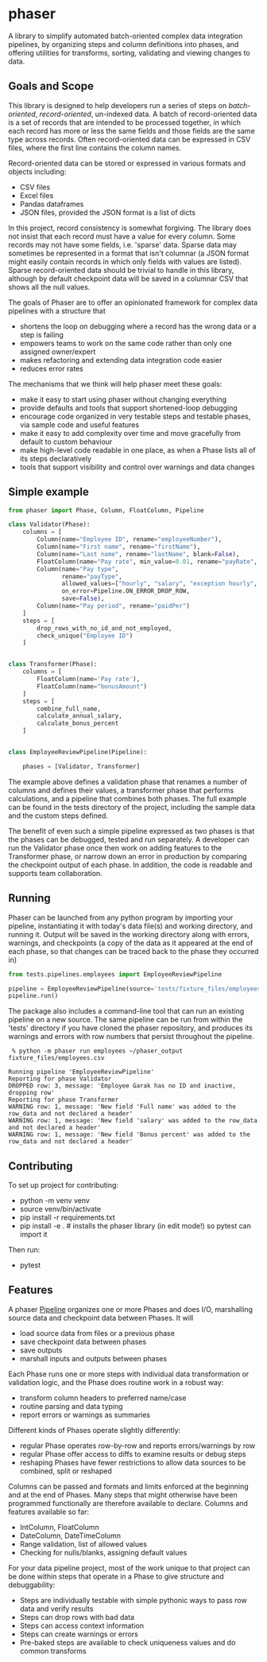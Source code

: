# phaser

A library to simplify automated batch-oriented complex data integration pipelines, by 
organizing steps and column definitions into phases, and offering utilities for 
transforms, sorting, validating and viewing changes to data. 

## Goals and Scope

This library is designed to help developers run a series of steps on _batch-oriented_,
_record-oriented_, un-indexed data.  A batch of record-oriented data is a set of records
that are intended to be processed together, in which each record has more or less the same
fields and those fields are the same type across records.  Often record-oriented data can
be expressed in CSV files, where the first line contains the column names.

Record-oriented data can be stored or expressed in various formats and objects including:

* CSV files
* Excel files
* Pandas dataframes
* JSON files, provided the JSON format is a list of dicts

In this project, record consistency is somewhat forgiving.  The library does not insist that
each record must have a value for every column.  Some records may not have some fields, i.e. 'sparse' data.
Sparse data may sometimes be represented in a format that isn't columnar
(a JSON format might easily contain records in which only fields with values are listed).  Sparse
record-oriented data should be trivial to handle in this library, although by default checkpoint
data will be saved in a columnar CSV that shows all the null values.

The goals of Phaser are to offer an opinionated framework for complex data pipelines with a structure that

* shortens the loop on debugging where a record has the wrong data or a step is failing
* empowers teams to work on the same code rather than only one assigned owner/expert
* makes refactoring and extending data integration code easier
* reduces error rates

The mechanisms that we think will help phaser meet these goals:

* make it easy to start using phaser without changing everything
* provide defaults and tools that support shortened-loop debugging
* encourage code organized in very testable steps and testable phases, via sample code and useful features
* make it easy to add complexity over time and move gracefully from default to custom behaviour
* make high-level code readable in one place, as when a Phase lists all of its steps declaratively
* tools that support visibility and control over warnings and data changes

## Simple example

```python
from phaser import Phase, Column, FloatColumn, Pipeline

class Validator(Phase):
    columns = [
        Column(name="Employee ID", rename="employeeNumber"),
        Column(name="First name", rename="firstName"),
        Column(name="Last name", rename="lastName", blank=False),
        FloatColumn(name="Pay rate", min_value=0.01, rename="payRate", required=True),
        Column(name="Pay type",
               rename="payType",
               allowed_values=["hourly", "salary", "exception hourly", "monthly", "weekly", "daily"],
               on_error=Pipeline.ON_ERROR_DROP_ROW,
               save=False),
        Column(name="Pay period", rename="paidPer")
    ]
    steps = [
        drop_rows_with_no_id_and_not_employed,
        check_unique("Employee ID")
    ]


class Transformer(Phase):
    columns = [
        FloatColumn(name='Pay rate'),
        FloatColumn(name="bonusAmount")
    ]
    steps = [
        combine_full_name,
        calculate_annual_salary,
        calculate_bonus_percent
    ]


class EmployeeReviewPipeline(Pipeline):

    phases = [Validator, Transformer]

```

The example above defines a validation phase that renames a number of columns and defines their values, a 
transformer phase that performs calculations, and a pipeline that combines both phases.  The full example 
can be found in the tests directory of the project, including the sample data and the custom steps defined.

The benefit of even such a simple pipeline expressed as two phases is that the phases can be debugged, tested and
run separately. A developer can run the Validator phase once then work on adding features to the Transformer phase,
or narrow down an error in production by comparing the checkpoint output of each phase.  In addition, the code
is readable and supports team collaboration.

## Running

Phaser can be launched from any python program by importing your pipeline, instantiating it with today's data
file(s) and working directory, and running it.  Output will be saved in the working directory along with
errors, warnings, and checkpoints (a copy of the data as it appeared at the end of each phase, so that
changes can be traced back to the phase they occurred in)

```python
from tests.pipelines.employees import EmployeeReviewPipeline

pipeline = EmployeeReviewPipeline(source='tests/fixture_files/employees.csv', working_dir='employee_output')
pipeline.run()

```

The package also includes a command-line tool that can run an existing pipeline on a new source.  The same pipeline
can be run from within the 'tests' directory if you have cloned the phaser repository, and produces its warnings and 
errors with row numbers that persist throughout the pipeline.

```
 % python -m phaser run employees ~/phaser_output fixture_files/employees.csv

Running pipeline 'EmployeeReviewPipeline'
Reporting for phase Validator
DROPPED row: 3, message: 'Employee Garak has no ID and inactive, dropping row'
Reporting for phase Transformer
WARNING row: 1, message: 'New field 'Full name' was added to the row_data and not declared a header'
WARNING row: 1, message: 'New field 'salary' was added to the row_data and not declared a header'
WARNING row: 1, message: 'New field 'Bonus percent' was added to the row_data and not declared a header'
```

## Contributing

To set up project for contributing:
* python -m venv venv
* source venv/bin/activate
* pip install -r requirements.txt
* pip install -e .  # installs the phaser library (in edit mode!) so pytest can import it

Then run:
* pytest


## Features

A phaser [Pipeline](#Pipeline) organizes one or more Phases and does I/O, marshalling source data and
checkpoint data between Phases.  It will

* load source data from files or a previous phase
* save checkpoint data between phases
* save outputs
* marshall inputs and outputs between phases

Each Phase runs one or more steps with individual data transformation or validation
logic, and the Phase does routine work in a robust way:

* transform column headers to preferred name/case
* routine parsing and data typing
* report errors or warnings as summaries

Different kinds of Phases operate slightly differently:

* regular Phase operates row-by-row and reports errors/warnings by row
* regular Phase offer access to diffs to examine results or debug steps
* reshaping Phases have fewer restrictions to allow data sources to be combined, split or reshaped

Columns can be passed and formats and limits enforced at the beginning and at the end of Phases.
Many steps that might otherwise have been programmed functionally are therefore available to
declare.  Columns and features available so far:

* IntColumn, FloatColumn
* DateColumn, DateTimeColumn
* Range validation, list of allowed values
* Checking for nulls/blanks, assigning default values

For your data pipeline project, most of the work unique to that project can be done within steps
that operate in a Phase to give structure and debuggability:

* Steps are individually testable with simple pythonic ways to pass row data and verify results
* Steps can drop rows with bad data
* Steps can access context information
* Steps can create warnings or errors
* Pre-baked steps are available to check uniqueness values and do common transforms

